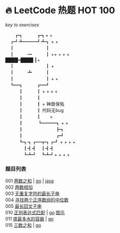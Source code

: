# 🔥 LeetCode 热题 HOT 100

*key to exercises*

 　　┏┓　　　┏┓+ +<br>
 　┏┛┻━━━┛┻┓ + +<br>
 　┃　　　　　　　┃ 　<br>
 　┃　　　━　　　┃ ++ + + +<br>
  ████━████ ┃+<br>
 　┃　　　　　　　┃ +<br>
 　┃　　　┻　　　┃<br>
 　┃　　　　　　　┃ + +<br>
 　┗━┓　　　┏━┛<br>
 　　　┃　　　┃ + + + +<br>
 　　　┃　　　┃<br>
 　　　┃　　　┃ +  神兽保佑<br>
 　　　┃　　　┃    代码无bug　　<br>
 　　　┃　　　┃　　+　　　　　　　　　<br>
 　　　┃　 　　┗━━━┓ + +<br>
 　　　┃ 　　　　　　　┣┓<br>
 　　　┃ 　　　　　　　┏┛<br>
 　　　┗┓┓┏━┳┓┏┛ + + + +<br>
　　　　┃┫┫　┃┫┫<br>
　　　　┗┻┛　┗┻┛+ + + +<br>

### 题目列表
001 [两数之和](https://leetcode.cn/problems/two-sum/?favorite=2cktkvj) | [go](https://github.com/95Weihe/leetcode/blob/main/go/001.go) | [java](https://github.com/95Weihe/leetcode/blob/main/java/001.java)  
002 [两数相加](https://leetcode.cn/problems/add-two-numbers/?favorite=2cktkvj)  
003 [无重复字符的最长子串](https://leetcode.cn/problems/longest-substring-without-repeating-characters/?favorite=2cktkvj)  
004 [寻找两个正序数组的中位数](https://leetcode.cn/problems/median-of-two-sorted-arrays/?favorite=2cktkvj)  
005 [最长回文子串](https://leetcode.cn/problems/longest-palindromic-substring/?favorite=2cktkvj)  
010 [正则表达式匹配](https://leetcode.cn/problems/regular-expression-matching/?favorite=2cktkvj) | [go](https://github.com/95Weihe/leetcode/blob/main/go/010.go) [图示](https://github.com/95Weihe/leetcode/blob/main/go/image/010.png)  
011 [盛最多水的容器](https://leetcode.cn/problems/container-with-most-water/?favorite=2cktkvj) | [go](https://github.com/95Weihe/leetcode/blob/main/go/011.go)  
015 [三数之和](https://leetcode.cn/problems/3sum/description/?favorite=2cktkvj) | [go](https://github.com/95Weihe/leetcode/blob/main/go/015.go)
